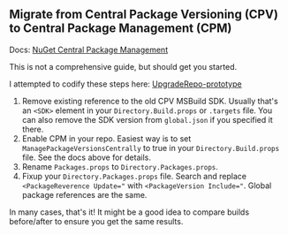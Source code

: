 ## Migrate from Central Package Versioning (CPV) to Central Package Management (CPM)

Docs: 
[NuGet Central Package Management](https://learn.microsoft.com/en-us/nuget/consume-packages/Central-Package-Management)

This is not a comprehensive guide, but should get you started.

I attempted to codify these steps here: [UpgradeRepo-prototype](https://github.com/AndyGerlicher/UpgradeRepo#upgrade-legacy-cpv)

1. Remove existing reference to the old CPV MSBuild SDK. Usually that's an `<SDK>` element in your `Directory.Build.props` or `.targets` file. You can also remove the SDK version from `global.json` if you specified it there.
2. Enable CPM in your repo. Easiest way is to set `ManagePackageVersionsCentrally` to true in your `Directory.Build.props` file. See the docs above for details.
3. Rename `Packages.props` to `Directory.Packages.props`.
4. Fixup your `Directory.Packages.props` file. Search and replace `<PackageReverence Update="` with `<PackageVersion Include="`. Global package references are the same.

In many cases, that's it! It might be a good idea to compare builds before/after to ensure you get the same results.